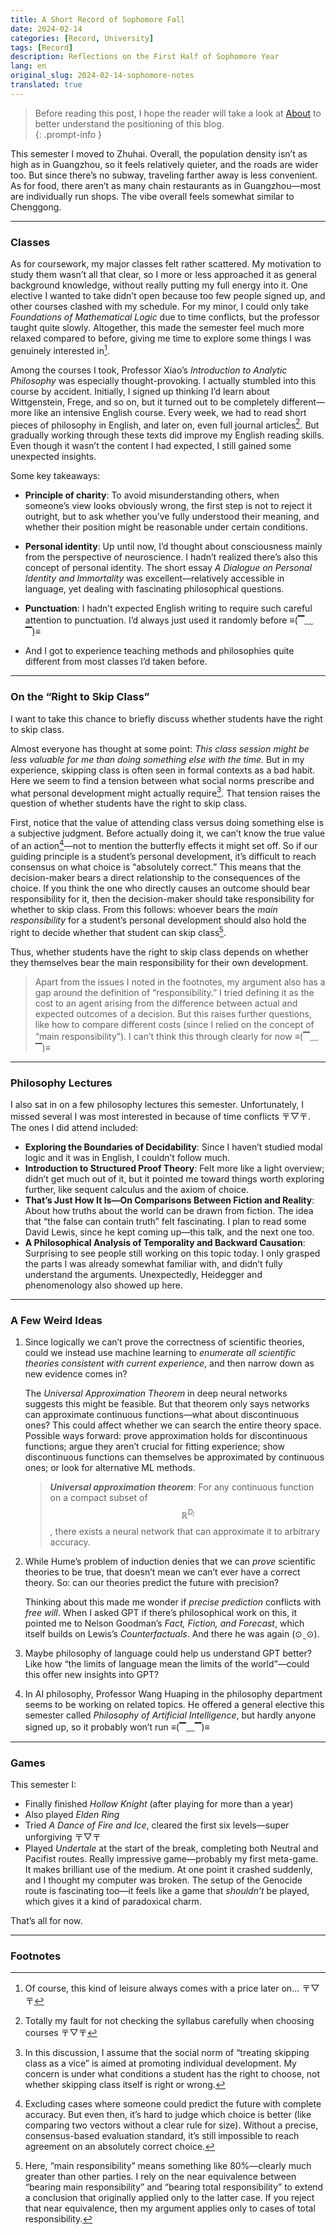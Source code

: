 ```yaml
---
title: A Short Record of Sophomore Fall
date: 2024-02-14
categories: [Record, University]
tags: [Record]
description: Reflections on the First Half of Sophomore Year
lang: en
original_slug: 2024-02-14-sophomore-notes
translated: true
---
```


> Before reading this post, I hope the reader will take a look at [About](/about) to better understand the positioning of this blog.  
{: .prompt-info }

This semester I moved to Zhuhai. Overall, the population density isn’t as high as in Guangzhou, so it feels relatively quieter, and the roads are wider too. But since there’s no subway, traveling farther away is less convenient. As for food, there aren’t as many chain restaurants as in Guangzhou—most are individually run shops. The vibe overall feels somewhat similar to Chenggong.

---

### Classes

As for coursework, my major classes felt rather scattered. My motivation to study them wasn’t all that clear, so I more or less approached it as general background knowledge, without really putting my full energy into it. One elective I wanted to take didn’t open because too few people signed up, and other courses clashed with my schedule. For my minor, I could only take *Foundations of Mathematical Logic* due to time conflicts, but the professor taught quite slowly. Altogether, this made the semester feel much more relaxed compared to before, giving me time to explore some things I was genuinely interested in[^1].

[^1]: Of course, this kind of leisure always comes with a price later on… 〒▽〒

Among the courses I took, Professor Xiao’s *Introduction to Analytic Philosophy* was especially thought-provoking. I actually stumbled into this course by accident. Initially, I signed up thinking I’d learn about Wittgenstein, Frege, and so on, but it turned out to be completely different—more like an intensive English course. Every week, we had to read short pieces of philosophy in English, and later on, even full journal articles[^2]. But gradually working through these texts did improve my English reading skills. Even though it wasn’t the content I had expected, I still gained some unexpected insights.

[^2]: Totally my fault for not checking the syllabus carefully when choosing courses 〒▽〒

Some key takeaways:

- **Principle of charity**: To avoid misunderstanding others, when someone’s view looks obviously wrong, the first step is not to reject it outright, but to ask whether you’ve fully understood their meaning, and whether their position might be reasonable under certain conditions.

- **Personal identity**: Up until now, I’d thought about consciousness mainly from the perspective of neuroscience. I hadn’t realized there’s also this concept of personal identity. The short essay *A Dialogue on Personal Identity and Immortality* was excellent—relatively accessible in language, yet dealing with fascinating philosophical questions.

- **Punctuation**: I hadn’t expected English writing to require such careful attention to punctuation. I’d always just used it randomly before ≡(▔﹏▔)≡

- And I got to experience teaching methods and philosophies quite different from most classes I’d taken before.

---

### On the “Right to Skip Class”

I want to take this chance to briefly discuss whether students have the right to skip class.  

Almost everyone has thought at some point: *This class session might be less valuable for me than doing something else with the time.* But in my experience, skipping class is often seen in formal contexts as a bad habit. Here we seem to find a tension between what social norms prescribe and what personal development might actually require[^3]. That tension raises the question of whether students have the right to skip class.

First, notice that the value of attending class versus doing something else is a subjective judgment. Before actually doing it, we can’t know the true value of an action[^4]—not to mention the butterfly effects it might set off. So if our guiding principle is a student’s personal development, it’s difficult to reach consensus on what choice is “absolutely correct.” This means that the decision-maker bears a direct relationship to the consequences of the choice. If you think the one who directly causes an outcome should bear responsibility for it, then the decision-maker should take responsibility for whether to skip class. From this follows: whoever bears the *main responsibility* for a student’s personal development should also hold the right to decide whether that student can skip class[^5].

Thus, whether students have the right to skip class depends on whether they themselves bear the main responsibility for their own development.



>Apart from the issues I noted in the footnotes, my argument also has a gap around the definition of “responsibility.” I tried defining it as the cost to an agent arising from the difference between actual and expected outcomes of a decision. But this raises further questions, like how to compare different costs (since I relied on the concept of “main responsibility”). I can’t think this through clearly for now ≡(▔﹏▔)≡

[^3]: In this discussion, I assume that the social norm of “treating skipping class as a vice” is aimed at promoting individual development. My concern is under what conditions a student has the right to choose, not whether skipping class itself is right or wrong.  
[^4]: Excluding cases where someone could predict the future with complete accuracy. But even then, it’s hard to judge which choice is better (like comparing two vectors without a clear rule for size). Without a precise, consensus-based evaluation standard, it’s still impossible to reach agreement on an absolutely correct choice.  
[^5]: Here, “main responsibility” means something like 80%—clearly much greater than other parties. I rely on the near equivalence between “bearing main responsibility” and “bearing total responsibility” to extend a conclusion that originally applied only to the latter case. If you reject that near equivalence, then my argument applies only to cases of total responsibility.

---

### Philosophy Lectures

I also sat in on a few philosophy lectures this semester. Unfortunately, I missed several I was most interested in because of time conflicts 〒▽〒. The ones I did attend included:

- **Exploring the Boundaries of Decidability**: Since I haven’t studied modal logic and it was in English, I couldn’t follow much.  
- **Introduction to Structured Proof Theory**: Felt more like a light overview; didn’t get much out of it, but it pointed me toward things worth exploring further, like sequent calculus and the axiom of choice.  
- **That’s Just How It Is—On Comparisons Between Fiction and Reality**: About how truths about the world can be drawn from fiction. The idea that “the false can contain truth” felt fascinating. I plan to read some David Lewis, since he kept coming up—this talk, and the next one too.  
- **A Philosophical Analysis of Temporality and Backward Causation**: Surprising to see people still working on this topic today. I only grasped the parts I was already somewhat familiar with, and didn’t fully understand the arguments. Unexpectedly, Heidegger and phenomenology also showed up here.

---

### A Few Weird Ideas

1. Since logically we can’t prove the correctness of scientific theories, could we instead use machine learning to *enumerate all scientific theories consistent with current experience*, and then narrow down as new evidence comes in?

   The *Universal Approximation Theorem* in deep neural networks suggests this might be feasible. But that theorem only says networks can approximate continuous functions—what about discontinuous ones? This could affect whether we can search the entire theory space. Possible ways forward: prove approximation holds for discontinuous functions; argue they aren’t crucial for fitting experience; show discontinuous functions can themselves be approximated by continuous ones; or look for alternative ML methods.

   
   
   >***Universal approximation theorem***: For any continuous function on a compact subset of $$\mathbb{R}^{D_i}$$, there exists a neural network that can approximate it to arbitrary accuracy.

2. While Hume’s problem of induction denies that we can *prove* scientific theories to be true, that doesn’t mean we can’t ever have a correct theory. So: can our theories predict the future with precision?  

   Thinking about this made me wonder if *precise prediction* conflicts with *free will*. When I asked GPT if there’s philosophical work on this, it pointed me to Nelson Goodman’s *Fact, Fiction, and Forecast*, which itself builds on Lewis’s *Counterfactuals*. And there he was again (⊙ˍ⊙).

3. Maybe philosophy of language could help us understand GPT better? Like how “the limits of language mean the limits of the world”—could this offer new insights into GPT?

4. In AI philosophy, Professor Wang Huaping in the philosophy department seems to be working on related topics. He offered a general elective this semester called *Philosophy of Artificial Intelligence*, but hardly anyone signed up, so it probably won’t run ≡(▔﹏▔)≡

---

### Games

This semester I:

- Finally finished *Hollow Knight* (after playing for more than a year)  
- Also played *Elden Ring*  
- Tried *A Dance of Fire and Ice*, cleared the first six levels—super unforgiving 〒▽〒  
- Played *Undertale* at the start of the break, completing both Neutral and Pacifist routes. Really impressive game—probably my first meta-game. It makes brilliant use of the medium. At one point it crashed suddenly, and I thought my computer was broken. The setup of the Genocide route is fascinating too—it feels like a game that *shouldn’t* be played, which gives it a kind of paradoxical charm.

That’s all for now.

---

### Footnotes
